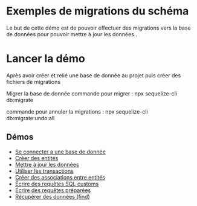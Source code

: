 # Exemples de migrations du schéma

Le but de cette démo est de pouvoir effectuer des migrations vers la base de données pour pouvoir mettre à jour les données.. 

# Lancer la démo

Après avoir créer et relié une base de donnée au projet puis créer des fichiers de migrations

Migrer la base de donnée
commande pour migrer : npx sequelize-cli db:migrate

commande pour annuler la migrations : npx sequelize-cli db:migrate:undo:all


## Démos

- [Se connecter a une base de donnée](./connect-database/)
- [Créer des entités](./creer-une-entite/)
- [Mettre à jour les données](./mise-a-jour-donnees/)
- [Utiliser les transactions](./transactions/)
- [Créer des associations entre entités](./associations)
- [Écrire des requêtes SQL customs](./custom-sql)
- [Écrire des requêtes préparées](./prepared-statement)
- [Récupérer des données (find)](./recup-donnees)


